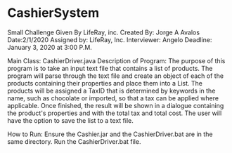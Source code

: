 # CashierSystem
Small Challenge Given By LifeRay, inc.
Created By: Jorge A Avalos
Date:2/1/2020
Assigned by: LifeRay, Inc. Interviewer: Angelo 
Deadline: January 3, 2020 at 3:00 P.M.

Main Class: CashierDriver.java
Description of Program:
The purpose of this program is to take an input text file that contains a list of products. The program will parse through the text file and
create an object of each of the products containing their properties and place them into a List.  The products will be assigned
a TaxID that is determined by keywords in the name, such as chocolate or imported, so that a tax can be applied
where applicable.  Once finished, the result will be shown in a dialogue containing the product's properties
and with the total tax and total cost.  The user will have the option to save the list to a text file.

How to Run:
Ensure the Cashier.jar and the CashierDriver.bat are in the same directory.
Run the CashierDriver.bat file.

